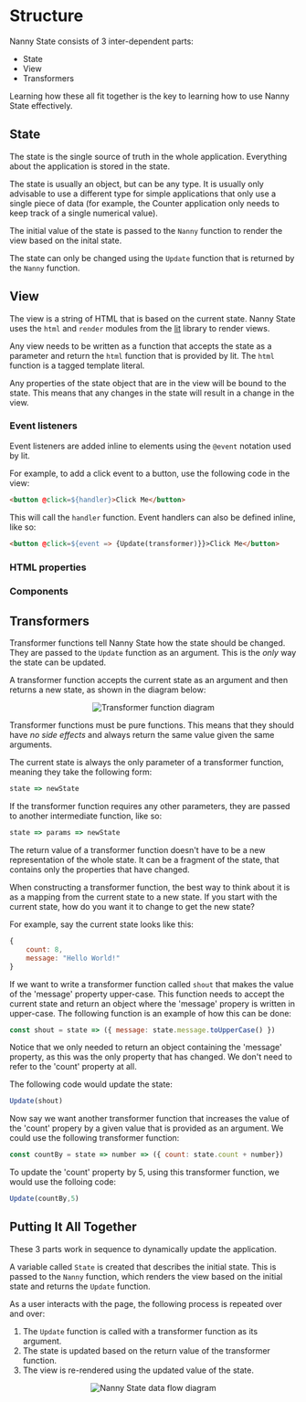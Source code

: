 # Structure

Nanny State consists of 3 inter-dependent parts:

* State
* View
* Transformers

Learning how these all fit together is the key to learning how to use Nanny State effectively.

## State
The state is the single source of truth in the whole application. Everything about the application is stored in the state. 

The state is usually an object, but can be any type. It is usually only advisable to use a different type for simple applications that only use a single piece of data (for example, the Counter application only needs to keep track of a single numerical value).

The initial value of the state is passed to the `Nanny` function to render the view based on the inital state.

The state can only be changed using the `Update` function that is returned by the `Nanny` function.

## View

The view is a string of HTML that is based on the current state. Nanny State uses the `html` and `render` modules from the [lit](https://lit.dev/) library to render views.

Any view needs to be written as a function that accepts the state as a parameter and return the `html` function that is provided by lit. 
The `html` function is a tagged template literal.

Any properties of the state object that are in the view will be bound to the state. This means that any changes in the state will result in a change in the view.

### Event listeners

Event listeners are added inline to elements using the `@event` notation used by lit.

For example, to add a click event to a button, use the following code in the view:

```html
<button @click=${handler}>Click Me</button>
```

This will call the `handler` function. Event handlers can also be defined inline, like so:

```html
<button @click=${event => {Update(transformer)}}>Click Me</button>
```

### HTML properties

### Components

## Transformers

Transformer functions tell Nanny State how the state should be changed. They are passed to the `Update` function as an argument. This is the *only* way the state can be updated.

A transformer function accepts the current state as an argument and then returns a new state, as shown in the diagram below:

<div align="center">

![Transformer function diagram](https://user-images.githubusercontent.com/16646/125978502-29d3f173-626a-48b1-8214-5368f1fe7824.png)

</div>

Transformer functions must be pure functions. This means that they should have *no side effects* and always return the same value given the same arguments.

The current state is always the only parameter of a transformer function, meaning they take the following form:

```javascript
state => newState
```

If the transformer function requires any other parameters, they are passed to another intermediate function, like so:

```javascript
state => params => newState
```

The return value of a transformer function doesn't have to be a new representation of the whole state. It can be a fragment of the state, that contains only the properties that have changed.

When constructing a transformer function, the best way to think about it is as a mapping from the current state to a new state. If you start with the current state, how do you want it to change to get the new state?

For example, say the current state looks like this:

```javascript
{
    count: 8,
    message: "Hello World!"
}
```

If we want to write a transformer function called `shout` that makes the value of the 'message' property upper-case. This function needs to accept the current state and return an object where the 'message' propery is written in upper-case. The following function is an example of how this can be done:

```javascript
const shout = state => ({ message: state.message.toUpperCase() })
```

Notice that we only needed to return an object containing the 'message' property, as this was the only property that has changed. We don't need to refer to the 'count' property at all.

The following code would update the state:

```javascript
Update(shout)
```

Now say we want another transformer function that increases the value of the 'count' propery by a given value that is provided as an argument. We could use the following transformer function:

```javascript
const countBy = state => number => ({ count: state.count + number})
```

To update the 'count' property by 5, using this transformer function, we would use the folloing code:

```javascript
Update(countBy,5)
```


## Putting It All Together

These 3 parts work in sequence to dynamically update the application.

A variable called `State` is created that describes the initial state.
This is passed to the `Nanny` function, which renders the view based on the initial state and returns the `Update` function.

As a user interacts with the page, the following process is repeated over and over:

1) The `Update` function is called with a transformer function as its argument.
2) The state is updated based on the return value of the transformer function.
3) The view is re-rendered using the updated value of the state.

<div align="center">
  
![Nanny State data flow diagram](https://user-images.githubusercontent.com/16646/125978059-95ed42bb-5676-484a-8391-fa73d20280a0.png)

</div>
